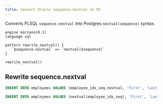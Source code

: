 ```yaml
---
title: Convert Oracle sequence.nextval to PG
---
```


Converts PLSQL `sequence.nextval` into Postgres `nextval(sequence)` syntax.

```grit
engine marzano(0.1)
language sql

pattern rewrite_nextval() {
   `$sequence.nextval` => `nextval($sequence)`
}

rewrite_nextval()
```

## Rewrite sequence.nextval

```sql
INSERT INTO employees VALUES (employee_ids_seq.nextval, 'First', 'Last') ;
```

```sql
INSERT INTO employees VALUES (nextval(employee_ids_seq), 'First', 'Last') ;
```
